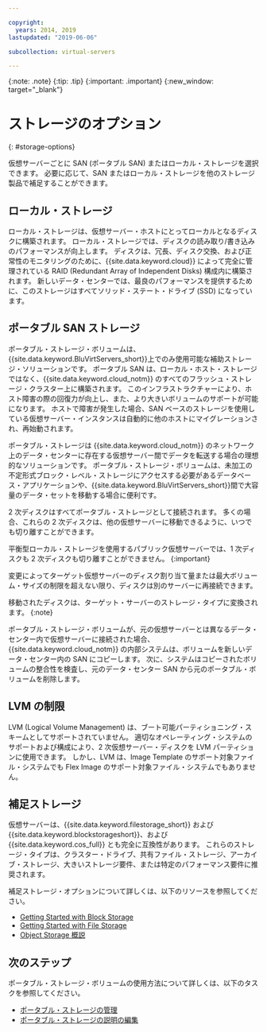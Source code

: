 ```yaml
---

copyright:
  years: 2014, 2019
lastupdated: "2019-06-06"

subcollection: virtual-servers

---
```


{:note: .note}
{:tip: .tip}
{:important: .important}
{:new_window: target="_blank"}

# ストレージのオプション
{: #storage-options}

仮想サーバーごとに SAN (ポータブル SAN) またはローカル・ストレージを選択できます。 必要に応じて、SAN またはローカル・ストレージを他のストレージ製品で補足することができます。

## ローカル・ストレージ

ローカル・ストレージは、仮想サーバー・ホストにとってローカルとなるディスクに構築されます。 ローカル・ストレージでは、ディスクの読み取り/書き込みのパフォーマンスが向上します。 ディスクは、冗長、ディスク交換、および正常性のモニタリングのために、{{site.data.keyword.cloud}} によって完全に管理されている RAID (Redundant Array of Independent Disks) 構成内に構築されます。 新しいデータ・センターでは、最良のパフォーマンスを提供するために、このストレージはすべてソリッド・ステート・ドライブ (SSD) になっています。

## ポータブル SAN ストレージ

ポータブル・ストレージ・ボリュームは、{{site.data.keyword.BluVirtServers_short}}上でのみ使用可能な補助ストレージ・ソリューションです。  ポータブル SAN は、ローカル・ホスト・ストレージではなく、{{site.data.keyword.cloud_notm}} のすべてのフラッシュ・ストレージ・クラスター上に構築されます。 このインフラストラクチャーにより、ホスト障害の際の回復力が向上し、また、より大きいボリュームのサポートが可能になります。 ホストで障害が発生した場合、SAN ベースのストレージを使用している仮想サーバー・インスタンスは自動的に他のホストにマイグレーションされ、再始動されます。

ポータブル・ストレージは {{site.data.keyword.cloud_notm}} のネットワーク上のデータ・センターに存在する仮想サーバー間でデータを転送する場合の理想的なソリューションです。 ポータブル・ストレージ・ボリュームは、未加工の不定形式ブロック・レベル・ストレージにアクセスする必要があるデータベース・アプリケーションや、{{site.data.keyword.BluVirtServers_short}}間で大容量のデータ・セットを移動する場合に便利です。

2 次ディスクはすべてポータブル・ストレージとして接続されます。 多くの場合、これらの 2 次ディスクは、他の仮想サーバーに移動できるように、いつでも切り離すことができます。

平衡型ローカル・ストレージを使用するパブリック仮想サーバーでは、1 次ディスクも 2 次ディスクも切り離すことができません。
{:important}

変更によってターゲット仮想サーバーのディスク割り当て量または最大ボリューム・サイズの制限を超えない限り、ディスクは別のサーバーに再接続できます。

移動されたディスクは、ターゲット・サーバーのストレージ・タイプに変換されます。
{:note}

ポータブル・ストレージ・ボリュームが、元の仮想サーバーとは異なるデータ・センター内で仮想サーバーに接続された場合、{{site.data.keyword.cloud_notm}} の内部システムは、ボリュームを新しいデータ・センター内の SAN にコピーします。 次に、システムはコピーされたボリュームの整合性を検査し、元のデータ・センター SAN から元のポータブル・ボリュームを削除します。

## LVM の制限

LVM (Logical Volume Management) は、ブート可能パーティショニング・スキームとしてサポートされていません。 適切なオペレーティング・システムのサポートおよび構成により、2 次仮想サーバー・ディスクを LVM パーティションに使用できます。 しかし、LVM は、Image Template のサポート対象ファイル・システムでも Flex Image のサポート対象ファイル・システムでもありません。

## 補足ストレージ

仮想サーバーは、{{site.data.keyword.filestorage_short}} および {{site.data.keyword.blockstorageshort}}、および {{site.data.keyword.cos_full}} とも完全に互換性があります。 これらのストレージ・タイプは、クラスター・ドライブ、共有ファイル・ストレージ、アーカイブ・ストレージ、大きいストレージ要件、または特定のパフォーマンス要件に推奨されます。

補足ストレージ・オプションについて詳しくは、以下のリソースを参照してください。

* [Getting Started with Block Storage](/docs/infrastructure/BlockStorage?topic=BlockStorage-getting-started)
* [Getting Started with File Storage](/docs/infrastructure/FileStorage?topic=FileStorage-getting-started)
* [Object Storage 概説](/docs/services/cloud-object-storage?topic=cloud-object-storage-getting-started)

## 次のステップ
ポータブル・ストレージ・ボリュームの使用方法について詳しくは、以下のタスクを参照してください。
* [ポータブル・ストレージの管理](/docs/vsi?topic=virtual-servers-accessing-portable-storage#accessing-portable-storage)
* [ポータブル・ストレージの説明の編集](/docs/vsi?topic=virtual-servers-editing-a-portable-storage-description#editing-a-portable-storage-description)
